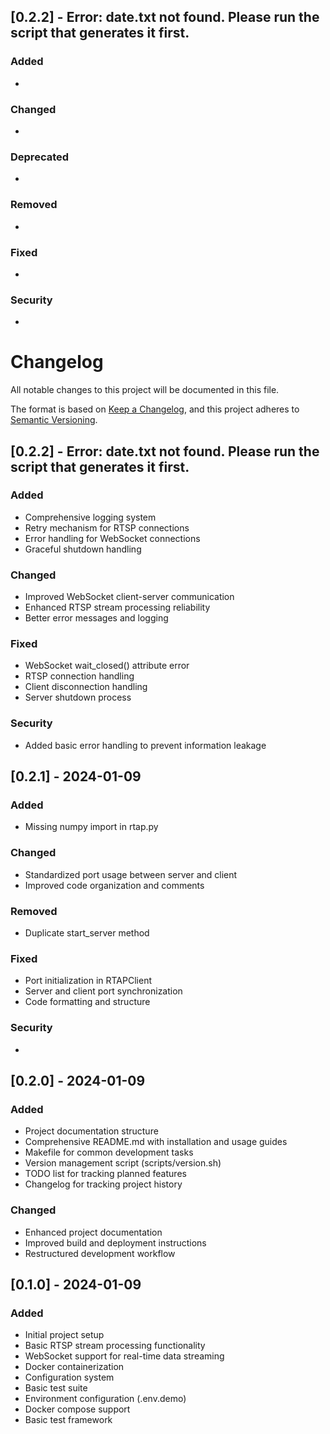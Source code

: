 ## [0.2.2] - Error: date.txt not found. Please run the script that generates it first.

### Added
- 

### Changed
- 

### Deprecated
- 

### Removed
- 

### Fixed
- 

### Security
- 

# Changelog

All notable changes to this project will be documented in this file.

The format is based on [Keep a Changelog](https://keepachangelog.com/en/1.0.0/),
and this project adheres to [Semantic Versioning](https://semver.org/spec/v2.0.0.html).

## [0.2.2] - Error: date.txt not found. Please run the script that generates it first.

### Added
- Comprehensive logging system
- Retry mechanism for RTSP connections
- Error handling for WebSocket connections
- Graceful shutdown handling

### Changed
- Improved WebSocket client-server communication
- Enhanced RTSP stream processing reliability
- Better error messages and logging


### Fixed
- WebSocket wait_closed() attribute error
- RTSP connection handling
- Client disconnection handling
- Server shutdown process

### Security
- Added basic error handling to prevent information leakage

## [0.2.1] - 2024-01-09

### Added
- Missing numpy import in rtap.py

### Changed
- Standardized port usage between server and client
- Improved code organization and comments


### Removed
- Duplicate start_server method

### Fixed
- Port initialization in RTAPClient
- Server and client port synchronization
- Code formatting and structure

### Security
- 

## [0.2.0] - 2024-01-09

### Added
- Project documentation structure
- Comprehensive README.md with installation and usage guides
- Makefile for common development tasks
- Version management script (scripts/version.sh)
- TODO list for tracking planned features
- Changelog for tracking project history

### Changed
- Enhanced project documentation
- Improved build and deployment instructions
- Restructured development workflow


## [0.1.0] - 2024-01-09

### Added
- Initial project setup
- Basic RTSP stream processing functionality
- WebSocket support for real-time data streaming
- Docker containerization
- Configuration system
- Basic test suite
- Environment configuration (.env.demo)
- Docker compose support
- Basic test framework

